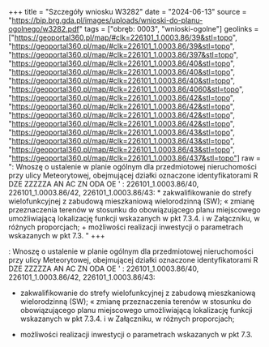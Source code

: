 +++
title = "Szczegóły wniosku W3282"
date = "2024-06-13"
source = "https://bip.brg.gda.pl/images/uploads/wnioski-do-planu-ogolnego/w3282.pdf"
tags = ["obręb: 0003", "wnioski-ogolne"]
geolinks = ["https://geoportal360.pl/map/#clk=226101_1.0003.86/39&stl=topo", "https://geoportal360.pl/map/#clk=226101_1.0003.86/39&stl=topo", "https://geoportal360.pl/map/#clk=226101_1.0003.86/397&stl=topo", "https://geoportal360.pl/map/#clk=226101_1.0003.86/40&stl=topo", "https://geoportal360.pl/map/#clk=226101_1.0003.86/40&stl=topo", "https://geoportal360.pl/map/#clk=226101_1.0003.86/40&stl=topo", "https://geoportal360.pl/map/#clk=226101_1.0003.86/4060&stl=topo", "https://geoportal360.pl/map/#clk=226101_1.0003.86/42&stl=topo", "https://geoportal360.pl/map/#clk=226101_1.0003.86/42&stl=topo", "https://geoportal360.pl/map/#clk=226101_1.0003.86/42&stl=topo", "https://geoportal360.pl/map/#clk=226101_1.0003.86/42&stl=topo", "https://geoportal360.pl/map/#clk=226101_1.0003.86/43&stl=topo", "https://geoportal360.pl/map/#clk=226101_1.0003.86/43&stl=topo", "https://geoportal360.pl/map/#clk=226101_1.0003.86/43&stl=topo", "https://geoportal360.pl/map/#clk=226101_1.0003.86/437&stl=topo"]
raw = ": Wnoszę o ustalenie w planie ogólnym dla przedmiotowej nieruchomości przy ulicy Meteorytowej, obejmującej działki oznaczone identyfikatorami R DZE ZZZZZA AN AC ZN ODA OE ' : 226101_1.0003.86/40, 226101_1.0003.86/42, 226101_1.0003.86/43: * zakwalifikowanie do strefy wielofunkcyjnej z zabudową mieszkaniową wielorodzinną (SW); « zmianę przeznaczenia terenów w stosunku do obowiązującego planu miejscowego umożliwiającą lokalizację funkcji wskazanych w pkt 7.3.4. i w Załączniku, w różnych proporcjach; + możliwości realizacji inwestycji o parametrach wskazanych w pkt 7.3. "
+++

: Wnoszę o ustalenie w planie ogólnym dla przedmiotowej nieruchomości przy ulicy
Meteorytowej, obejmującej działki oznaczone identyfikatorami R
DZE ZZZZZA AN AC ZN ODA OE
' :
226101_1.0003.86/40, 226101_1.0003.86/42, 226101_1.0003.86/43:
* zakwalifikowanie do strefy wielofunkcyjnej z zabudową mieszkaniową wielorodzinną (SW);
« zmianę przeznaczenia terenów w stosunku do obowiązującego planu miejscowego umożliwiającą
lokalizację funkcji wskazanych w pkt 7.3.4. i w Załączniku, w różnych proporcjach;
+ możliwości realizacji inwestycji o parametrach wskazanych w pkt 7.3.



